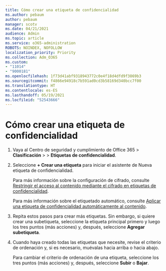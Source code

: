 ```yaml
---
title: Cómo crear una etiqueta de confidencialidad
ms.author: pebaum
author: pebaum
manager: scotv
ms.date: 04/21/2021
audience: Admin
ms.topic: article
ms.service: o365-administration
ROBOTS: NOINDEX, NOFOLLOW
localization_priority: Priority
ms.collection: Adm_O365
ms.custom:
- "11014"
- "9000181"
ms.openlocfilehash: 1f73d41abf9318943772c0e4f18d4dfd9f3869b3
ms.sourcegitcommit: f4866e94918c7b591ad0cd3b58169d340bcc7f00
ms.translationtype: HT
ms.contentlocale: es-ES
ms.lasthandoff: 05/19/2021
ms.locfileid: "52543666"
---
```

# <a name="how-to-create-a-sensitivity-label"></a>Cómo crear una etiqueta de confidencialidad

1. Vaya al Centro de seguridad y cumplimiento de Office 365 > **Clasificación** >  > **Etiquetas de confidencialidad**.

1. Seleccione **+ Crear una etiqueta** para iniciar el asistente de Nueva etiqueta de confidencialidad.

    Para más información sobre la configuración de cifrado, consulte [Restringir el acceso al contenido mediante el cifrado en etiquetas de confidencialidad](https://go.microsoft.com/fwlink/?linkid=2106331).

    Para más información sobre el etiquetado automático, consulte [Aplicar una etiqueta de confidencialidad automáticamente al contenido](https://go.microsoft.com/fwlink/?linkid=2105837).

1. Repita estos pasos para crear más etiquetas. Sin embargo, si quiere crear una subetiqueta, seleccione la etiqueta principal primero y luego los tres puntos (más acciones) y, después, seleccione **Agregar subetiqueta**.

1. Cuando haya creado todas las etiquetas que necesite, revise el criterio de ordenación y, si es necesario, muévalas hacia arriba o hacia abajo. 
    
    Para cambiar el criterio de ordenación de una etiqueta, seleccione los tres puntos (más acciones) y, después, seleccione **Subir** o **Bajar**.
